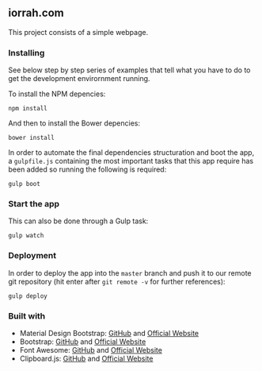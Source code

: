 ## iorrah.com

This project consists of a simple webpage.

### Installing

See below step by step series of examples that tell what you have to do to get the development envirornment running.

To install the NPM depencies:

```
npm install
```

And then to install the Bower depencies:

```
bower install
```

In order to automate the final dependencies structuration and boot the app, a `gulpfile.js` containing the most important tasks that this app require has been added so running the following is required:

```
gulp boot
```

### Start the app

This can also be done through a Gulp task:

```
gulp watch
```

### Deployment

In order to deploy the app into the `master` branch and push it to our remote git repository (hit enter after `git remote -v` for further references):

```
gulp deploy
```

### Built with

- Material Design Bootstrap: [GitHub](https://github.com/mdbootstrap/bootstrap-material-design) and [Official Website](https://mdbootstrap.com/material-design-for-bootstrap/)
- Bootstrap: [GitHub](https://github.com/twbs/bootstrap) and [Official Website](http://getbootstrap.com/)
- Font Awesome: [GitHub](https://github.com/FortAwesome/Font-Awesome) and [Official Website](http://fontawesome.io/)
- Clipboard.js: [GitHub](https://github.com/zenorocha/clipboard.js) and [Official Website](https://clipboardjs.com/)
